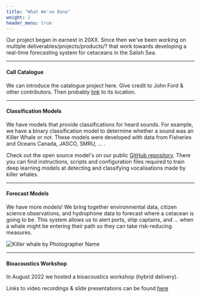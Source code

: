 ```yaml
---
title: "What We've Done"
weight: 2
header_menu: true
---
```


Our project began in earnest in 20XX. Since then we've been working on multiple deliverables/projects/products/? that work towards developing a real-time forecasting system for cetaceans in the Salish Sea.

---

#### Call Catalogue

We can introduce the catalogue project here. Give credit to John Ford & other contributors. 
Then probably [link](/catalogue) to its location. 

---

#### Classification Models 

We have models that provide classifications for heard sounds. For example, we have a binary classification model to determine whether a sound was an Killer Whale or not. These models were developed with data from Fisheries and Oceans Canada, JASCO, SMRU, ... . 
 
Check out the open source model's on our public [GitHub repository](https://github.com/coastal-science/HALLO-models). There you can find instructions, scripts and configuration files required to train deep learning models at detecting and classifying vocalisations made by killer whales.

---

#### Forecast Models

We have more models! We bring together environmental data, citizen science observations, and hydrophone data to forecast where a cetacean is going to be. This system allows us to alert ports, ship captains, and ... when a whale might be entering their path so they can take risk-reducing measures.

![Killer whale by Photographer Name](../images/image-whale2.jpg)

---

#### Bioacoustics Workshop

In August 2022 we hosted a bioacoustics workshop (hybrid delivery). 

Links to video recordings & slide presentations can be found [here](SFU-HALLO-Bioacoustics-workshop-2022.html)
